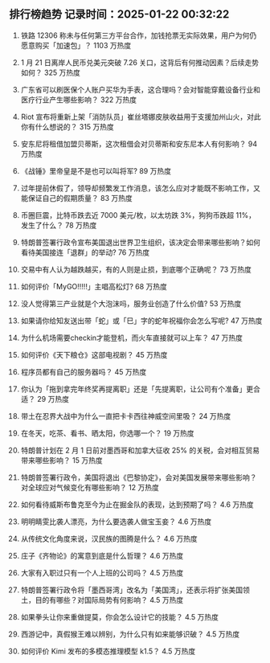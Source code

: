 
## 排行榜趋势 记录时间：2025-01-22 00:32:22
  
  1. 铁路 12306 称未与任何第三方平台合作，加钱抢票无实际效果，用户为何仍愿意购买「加速包」？ 1103 万热度
    
  2. 1 月 21 日离岸人民币兑美元突破 7.26 关口，这背后有何推动因素？后续走势如何？ 325 万热度
    
  3. 广东省可以刷医保个人账户买华为手表，这合理吗？会对智能穿戴设备行业和医疗行业产生哪些影响？ 322 万热度
    
  4. Riot 宣布将重新上架「消防队员」崔丝塔娜皮肤收益用于支援加州山火，对此你有什么想说的？ 315 万热度
    
  5. 安东尼将租借加盟贝蒂斯，这次租借会对贝蒂斯和安东尼本人有何影响？ 94 万热度
    
  6. 《战锤》里帝皇是不是也可以叫将军? 89 万热度
    
  7. 过年提前休假了，领导却频繁发工作消息，该怎么应对才能既不影响工作，又能保证自己的假期质量？ 83 万热度
    
  8. 币圈巨震，比特币跌去近 7000 美元/枚，以太坊跌 3%，狗狗币跌超 11%，发生了什么？ 78 万热度
    
  9. 特朗普签署行政令宣布美国退出世界卫生组织，该决定会带来哪些影响？如何看待美国接连「退群」的举动? 76 万热度
    
  10. 交易中有人认为越跌越买，有的人则是止损，到底哪个正确呢？ 73 万热度
    
  11. 如何评价「MyGO!!!!!」主唱高松灯? 68 万热度
    
  12. 没人觉得第三产业就是个大泡沫吗，服务业创造了什么价值? 53 万热度
    
  13. 如果请你给知友送出带「蛇」或「巳」字的蛇年祝福你会怎么写呢? 47 万热度
    
  14. 为什么机场需要checkin才能登机，而火车直接就可以上车？ 47 万热度
    
  15. 如何评价《天下粮仓》这部电视剧？ 45 万热度
    
  16. 程序员都有自己的服务器吗？ 45 万热度
    
  17. 你认为「拖到拿完年终奖再提离职」还是「先提离职，让公司有个准备」更合适？ 29 万热度
    
  18. 带土在忍界大战中为什么一直把卡卡西往神威空间里吸？ 24 万热度
    
  19. 在冬天，吃茶、看书、晒太阳，你选哪一个？ 19 万热度
    
  20. 特朗普计划在 2 月 1 日前对墨西哥和加拿大征收 25% 的关税，会对相互贸易带来哪些影响？ 15 万热度
    
  21. 特朗普签署行政令，美国将退出《巴黎协定》，会对美国发展带来哪些影响？对全球应对气候变化有哪些影响？ 12 万热度
    
  22. 如何看待威斯布鲁克至今为止在掘金队的表现，达到预期了吗？ 4.6 万热度
    
  23. 明明睛雯比袭人漂亮，为什么要选袭人做宝玉妾？ 4.6 万热度
    
  24. 从传统文化角度来说，汉民族的图腾是什么？ 4.6 万热度
    
  25. 庄子《齐物论》的寓意到底是什么哲理？ 4.6 万热度
    
  26. 大家有入职过只有一个人上班的公司吗？ 4.5 万热度
    
  27. 特朗普签署行政令将「墨西哥湾」改名为「美国湾」，还表示将扩张美国领土，目的有哪些？对国际局势有何影响？ 4.5 万热度
    
  28. 如果拳头让你来重做提莫，你会怎么设计它的技能？ 4.5 万热度
    
  29. 西游记中，真假猴王难以辨别，为什么只有如来能够识破？ 4.5 万热度
    
  30. 如何评价 Kimi 发布的多模态推理模型 k1.5？ 4.5 万热度
    